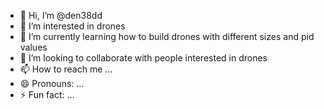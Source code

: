 - 👋 Hi, I’m @den38dd
- 👀 I’m interested in drones 
- 🌱 I’m currently learning how to build drones with different sizes and pid values
- 💞️ I’m looking to collaborate with people interested in drones
- 📫 How to reach me ...
- 😄 Pronouns: ...
- ⚡ Fun fact: ...

<!---
den38dd/den38dd is a ✨ special ✨ repository because its `README.md` (this file) appears on your GitHub profile.
You can click the Preview link to take a look at your changes.
--->
